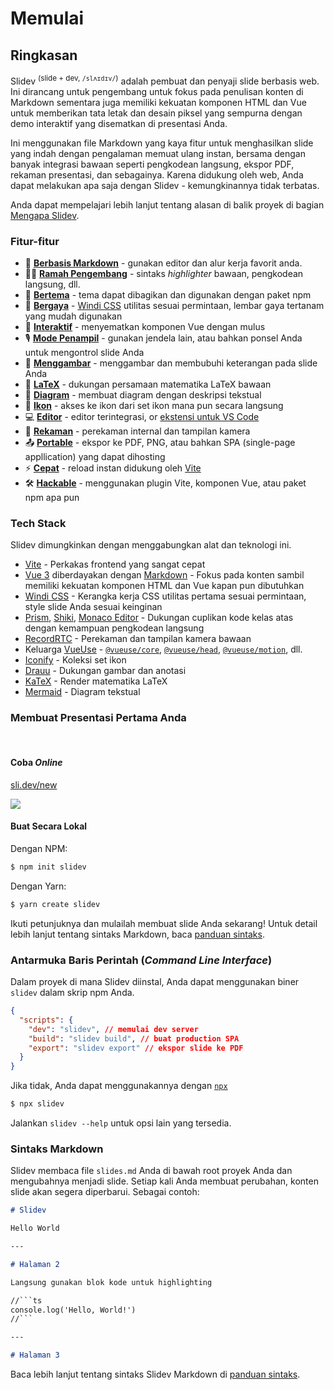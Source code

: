 # Memulai

## Ringkasan

Slidev <sup>(slide + dev, `/slʌɪdɪv/`)</sup> adalah pembuat dan penyaji slide berbasis web. Ini dirancang untuk pengembang untuk fokus pada penulisan konten di Markdown sementara juga memiliki kekuatan komponen HTML dan Vue untuk memberikan tata letak dan desain piksel yang sempurna dengan demo interaktif yang disematkan di presentasi Anda.

Ini menggunakan file Markdown yang kaya fitur untuk menghasilkan slide yang indah dengan pengalaman memuat ulang instan, bersama dengan banyak integrasi bawaan seperti pengkodean langsung, ekspor PDF, rekaman presentasi, dan sebagainya. Karena didukung oleh web, Anda dapat melakukan apa saja dengan Slidev - kemungkinannya tidak terbatas.

Anda dapat mempelajari lebih lanjut tentang alasan di balik proyek di bagian [Mengapa Slidev](/guide/why).

### Fitur-fitur

- 📝 [**Berbasis Markdown**](/guide/syntax.html) - gunakan editor dan alur kerja favorit anda.
- 🧑‍💻 [**Ramah Pengembang**](/guide/syntax.html#code-blocks) - sintaks *highlighter* bawaan, pengkodean langsung, dll.
- 🎨 [**Bertema**](/themes/gallery.html) - tema dapat dibagikan dan digunakan dengan paket npm
- 🌈 [**Bergaya**](/guide/syntax.html#embedded-styles) - [Windi CSS](https://windicss.org/) utilitas sesuai permintaan, lembar gaya tertanam yang mudah digunakan
- 🤹 [**Interaktif**](/custom/directory-structure.html#components) - menyematkan komponen Vue dengan mulus
- 🎙 [**Mode Penampil**](/guide/presenter-mode.html) - gunakan jendela lain, atau bahkan ponsel Anda untuk mengontrol slide Anda
- 🎨 [**Menggambar**](/guide/drawing.html) - menggambar dan membubuhi keterangan pada slide Anda
- 🧮 [**LaTeX**](/guide/syntax.html#latex) - dukungan persamaan matematika LaTeX bawaan
- 📰 [**Diagram**](/guide/syntax.html#diagrams) - membuat diagram dengan deskripsi tekstual
- 🌟 [**Ikon**](/guide/syntax.html#icons) - akses ke ikon dari set ikon mana pun secara langsung
- 💻 [**Editor**](/guide/editors.html) - editor terintegrasi, or [ekstensi untuk VS Code](https://github.com/slidevjs/slidev-vscode)
- 🎥 [**Rekaman**](/guide/recording.html) - perekaman internal dan tampilan kamera
- 📤 [**Portable**](/guide/exporting.html) - ekspor ke PDF, PNG, atau bahkan SPA (single-page appllication) yang dapat dihosting
- ⚡️ [**Cepat**](https://vitejs.dev) - reload instan didukung oleh [Vite](https://vitejs.dev)
- 🛠 [**Hackable**](/custom/config-vite.html) - menggunakan plugin Vite, komponen Vue, atau paket npm apa pun

### Tech Stack

Slidev dimungkinkan dengan menggabungkan alat dan teknologi ini.

- [Vite](https://vitejs.dev) - Perkakas frontend yang sangat cepat
- [Vue 3](https://v3.vuejs.org/) diberdayakan dengan [Markdown](https://daringfireball.net/projects/markdown/syntax) - Fokus pada konten sambil memiliki kekuatan komponen HTML dan Vue kapan pun dibutuhkan
- [Windi CSS](https://github.com/windicss/windicss) - Kerangka kerja CSS utilitas pertama sesuai permintaan, style slide Anda sesuai keinginan
- [Prism](https://github.com/PrismJS/prism), [Shiki](https://github.com/shikijs/shiki), [Monaco Editor](https://github.com/Microsoft/monaco-editor) - Dukungan cuplikan kode kelas atas dengan kemampuan pengkodean langsung
- [RecordRTC](https://recordrtc.org) - Perekaman dan tampilan kamera bawaan
- Keluarga [VueUse](https://vueuse.org) -  [`@vueuse/core`](https://github.com/vueuse/vueuse), [`@vueuse/head`](https://github.com/vueuse/head), [`@vueuse/motion`](https://github.com/vueuse/motion), dll.
- [Iconify](https://iconify.design/) - Koleksi set ikon
- [Drauu](https://github.com/antfu/drauu) - Dukungan gambar dan anotasi
- [KaTeX](https://katex.org/) - Render matematika LaTeX
- [Mermaid](https://mermaid-js.github.io/mermaid) - Diagram tekstual

### Membuat Presentasi Pertama Anda

<br>

#### Coba *Online*

[sli.dev/new](https://sli.dev/new)

[![](https://developer.stackblitz.com/img/open_in_stackblitz.svg)](https://sli.dev/new)

#### Buat Secara Lokal

Dengan NPM:

```bash
$ npm init slidev
```

Dengan Yarn:

```bash
$ yarn create slidev
```

Ikuti petunjuknya dan mulailah membuat slide Anda sekarang! Untuk detail lebih lanjut tentang sintaks Markdown, baca [panduan sintaks](/guide/syntax).

### Antarmuka Baris Perintah (*Command Line Interface*)

Dalam proyek di mana Slidev diinstal, Anda dapat menggunakan biner `slidev` dalam skrip npm Anda.

```json
{
  "scripts": {
    "dev": "slidev", // memulai dev server
    "build": "slidev build", // buat production SPA
    "export": "slidev export" // ekspor slide ke PDF
  }
}
```

Jika tidak, Anda dapat menggunakannya dengan [`npx`](https://www.npmjs.com/package/npx)

```bash
$ npx slidev
```

Jalankan `slidev --help` untuk opsi lain yang tersedia.

### Sintaks Markdown

Slidev membaca file `slides.md` Anda di bawah root proyek Anda dan mengubahnya menjadi slide. Setiap kali Anda membuat perubahan, konten slide akan segera diperbarui. Sebagai contoh:

~~~md
# Slidev

Hello World

---

# Halaman 2

Langsung gunakan blok kode untuk highlighting

//```ts
console.log('Hello, World!')
//```

---

# Halaman 3
~~~

Baca lebih lanjut tentang sintaks Slidev Markdown di [panduan sintaks](/guide/syntax).
